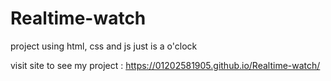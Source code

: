 # Realtime-watch
 project using html, css and js
 just is a o'clock

 visit site to see my project :  https://01202581905.github.io/Realtime-watch/

